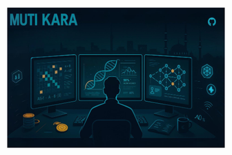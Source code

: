 <p align="center">
  <img src="./chatgpt_illustration.jpg" alt="Muti Kara's Profile Overview">
</p>
